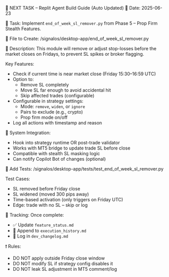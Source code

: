 📌 NEXT TASK – Replit Agent Build Guide (Auto Updated)
📅 Date: 2025-06-23

🧠 Task:
Implement `end_of_week_sl_remover.py` from Phase 5 – Prop Firm Stealth Features.

🔧 File to Create:
/signalos/desktop-app/end_of_week_sl_remover.py

🧩 Description:
This module will remove or adjust stop-losses before the market closes on Fridays, to prevent SL spikes or broker flagging.

Key Features:
- Check if current time is near market close (Friday 15:30–16:59 UTC)
- Option to:
  - Remove SL completely
  - Move SL far enough to avoid accidental hit
  - Skip affected trades (configurable)
- Configurable in strategy settings:
  - Mode: `remove`, `widen`, or `ignore`
  - Pairs to exclude (e.g., crypto)
  - Prop firm mode on/off
- Log all actions with timestamp and reason

🔁 System Integration:
- Hook into strategy runtime OR post-trade validator
- Works with MT5 bridge to update trade SL before close
- Compatible with stealth SL masking logic
- Can notify Copilot Bot of changes (optional)

🧪 Add Tests:
/signalos/desktop-app/tests/test_end_of_week_sl_remover.py

Test Cases:
- SL removed before Friday close
- SL widened (moved 300 pips away)
- Time-based activation (only triggers on Friday UTC)
- Edge: trade with no SL – skip or log

📂 Tracking:
Once complete:
- ✅ Update `feature_status.md`
- 🧾 Append to `execution_history.md`
- 📘 Log in `dev_changelog.md`

❗ Rules:
- DO NOT apply outside Friday close window
- DO NOT modify SL if strategy config disables it
- DO NOT leak SL adjustment in MT5 comment/log
